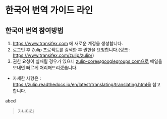 # 한국어 번역 가이드 라인

## 한국어 번역 참여방법

1. https://www.transifex.com 에 새로운 계정을 생성합니다.
2. 로그인 후 Zulip 프로젝트를 검색한 후 권한을 요청합니다.(링크 : https://www.transifex.com/zulip/zulip/)
3. 권한 요청이 실패될 경우가 있으니 zulip-core@googlegroups.com으로 메일을 보내면 빠르게 처리해드리겠습니다.


- 자세한 사항은 : https://zulip.readthedocs.io/en/latest/translating/translating.html을 참고합니다.



abcd
> 가나다라
